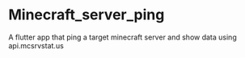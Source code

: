 # Minecraft_server_ping
 A flutter app that ping a target minecraft server and show data using api.mcsrvstat.us
